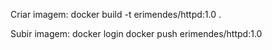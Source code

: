 Criar imagem:
docker build -t erimendes/httpd:1.0 .

Subir imagem:
docker login
docker push erimendes/httpd:1.0 